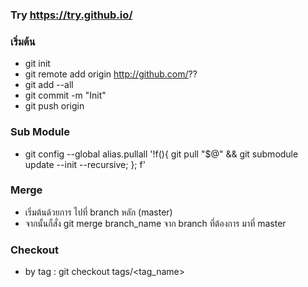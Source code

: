### Try https://try.github.io/
### เริ่มต้น
- git init
- git remote add origin http://github.com/??
- git add --all
- git commit -m "Init"
- git push origin

### Sub Module
- git config --global alias.pullall '!f(){ git pull "$@" && git submodule update --init --recursive; }; f'

### Merge
- เริ่มต้นด้วยการ ไปที่ branch หลัก (master)
- จากนั้นก็สั่ง git merge branch_name จาก branch ที่ต้องการ มาที่ master

### Checkout
- by tag : git checkout tags/<tag_name>